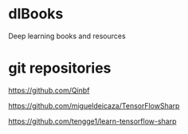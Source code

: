 # dlBooks
Deep learning books and resources

# git repositories 
https://github.com/Qinbf

https://github.com/migueldeicaza/TensorFlowSharp

https://github.com/tengge1/learn-tensorflow-sharp
